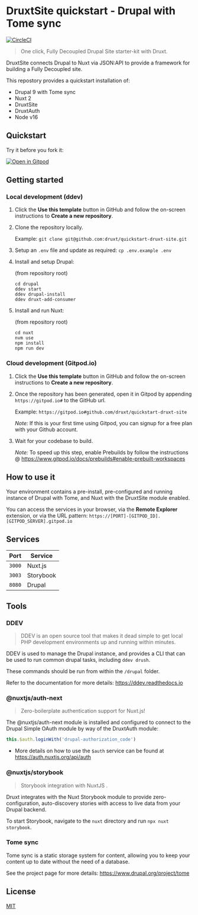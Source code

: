 # DruxtSite quickstart - Drupal with Tome sync

[![CircleCI](https://dl.circleci.com/status-badge/img/gh/druxt/quickstart-druxt-site/tree/develop.svg?style=svg)](https://dl.circleci.com/status-badge/redirect/gh/druxt/quickstart-druxt-site/tree/develop)

> One click, Fully Decoupled Drupal Site starter-kit with Druxt.

DruxtSite connects Drupal to Nuxt via JSON:API to provide a framework for building a Fully Decoupled site.

This repostory provides a quickstart installation of:
- Drupal 9 with Tome sync
- Nuxt 2
- DruxtSite
- DruxtAuth
- Node v16


## Quickstart

Try it before you fork it:

[![Open in Gitpod](https://gitpod.io/button/open-in-gitpod.svg)](https://gitpod.io/#https://github.com/druxt/quickstart-druxt-site)


## Getting started

### Local development (ddev)

1. Click the **Use this template** button in GitHub and follow the on-screen instructions to **Create a new repository**.

2. Clone the repository locally.

   Example: `git clone git@github.com:druxt/quickstart-druxt-site.git`

3. Setup an `.env` file and update as required: `cp .env.example .env`

4. Install and setup Drupal:

   (from repository root)

   ```
   cd drupal
   ddev start
   ddev drupal-install
   ddev druxt-add-consumer
   ```

5. Install and run Nuxt:

   (from repository root)

   ```
   cd nuxt
   nvm use
   npm install
   npm run dev
   ```


### Cloud development (Gitpod.io)

1. Click the **Use this template** button in GitHub and follow the on-screen instructions to **Create a new repository**.

2. Once the repository has been generated, open it in Gitpod by appending `https://gitpod.io#` to the GitHub url.

   Example: `https://gitpod.io#github.com/druxt/quickstart-druxt-site`

   _Note:_ If this is your first time using Gitpod, you can signup for a free plan with your Github account.

3. Wait for your codebase to build.

   _Note:_ To speed up this step, enable Prebuilds by follow the instructions @ https://www.gitpod.io/docs/prebuilds#enable-prebuilt-workspaces


## How to use it

Your environment contains a pre-install, pre-configured and running instance of Drupal with Tome, and Nuxt with the DruxtSite module enabled.

You can access the services in your browser, via the **Remote Explorer** extension, or via the URL pattern: `https://[PORT]-[GITPOD_ID].[GITPOD_SERVER].gitpod.io`


## Services

| Port | Service |
| -- | -- |
| `3000` | Nuxt.js |
| `3003` | Storybook |
| `8080` | Drupal |


## Tools

### DDEV

> DDEV is an open source tool that makes it dead simple to get local PHP development environments up and running within minutes. 

DDEV is used to manage the Drupal instance, and provides a CLI that can be used to run common drupal tasks, including `ddev drush`.

These commands should be run from within the `/drupal` folder.

Refer to the documentation for more details: https://ddev.readthedocs.io

### @nuxtjs/auth-next

> Zero-boilerplate authentication support for Nuxt.js!

The @nuxtjs/auth-next module is installed and configured to connect to the Drupal Simple OAuth module by way of the DruxtAuth module:

```js
this.$auth.loginWith('drupal-authorization_code')
```

- More details on how to use the `$auth` service can be found at https://auth.nuxtjs.org/api/auth

### @nuxtjs/storybook

> Storybook integration with NuxtJS .

Druxt integrates with the Nuxt Storybook module to provide zero-configuration, auto-discovery stories with access to live data from your Drupal backend.

To start Storybook, navigate to the `nuxt` directory and run `npx nuxt storybook`.


### Tome sync

Tome sync is a static storage system for content, allowing you to keep your content up to date without the need of a database.

See the project page for more details: https://www.drupal.org/project/tome


## License

[MIT](https://github.com/druxt/druxt.js/blob/develop/LICENSE)
